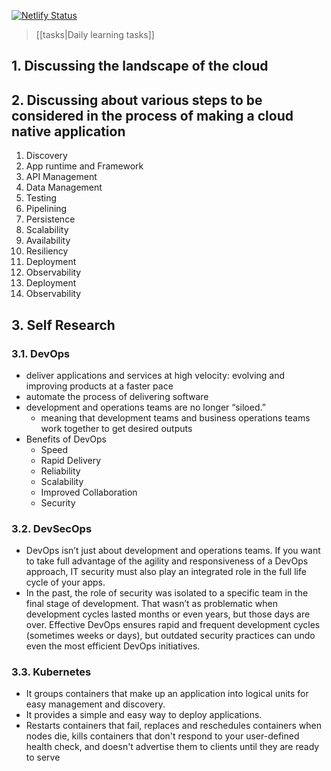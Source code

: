 [![Netlify Status](https://api.netlify.com/api/v1/badges/3e6387b7-5641-4fb4-a0e4-9c7e8451079b/deploy-status)](https://app.netlify.com/sites/meghs-cloud/deploys)

> [[tasks|Daily learning tasks]]

## 1. Discussing the landscape of the cloud

## 2. Discussing about various steps to be considered in the process of making a cloud native application

1. Discovery
2. App runtime and Framework
3. API Management
4. Data Management
5. Testing
6. Pipelining
7. Persistence
8. Scalability
9. Availability
10. Resiliency
11. Deployment
12. Observability
13. Deployment
14. Observability

## 3. Self Research

### 3.1. DevOps

* deliver applications and services at high velocity: evolving and improving products at a faster pace
* automate the process of delivering software
* development and operations teams are no longer “siloed.”
  * meaning that development teams and business operations teams work together to get desired outputs
* Benefits of DevOps
  * Speed
  * Rapid Delivery
  * Reliability
  * Scalability
  * Improved Collaboration
  * Security

### 3.2. DevSecOps

* DevOps isn’t just about development and operations teams. If you want to take full advantage of the agility and responsiveness of a DevOps approach, IT security must also play an integrated role in the full life cycle of your apps.
* In the past, the role of security was isolated to a specific team in the final stage of development. That wasn’t as problematic when development cycles lasted months or even years, but those days are over. Effective DevOps ensures rapid and frequent development cycles (sometimes weeks or days), but outdated security practices can undo even the most efficient DevOps initiatives.

### 3.3. Kubernetes

* It groups containers that make up an application into logical units for easy management and discovery.
* It provides a simple and easy way to deploy applications.
* Restarts containers that fail, replaces and reschedules containers when nodes die, kills containers that don't respond to your user-defined health check, and doesn't advertise them to clients until they are ready to serve
